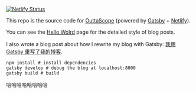 [![Netlify Status](https://api.netlify.com/api/v1/badges/4b99e624-cbaa-45f0-b611-4c0f1c384bd7/deploy-status)](https://app.netlify.com/sites/outtascope/deploys)

This repo is the source code for [OuttaScope](https://outtascope.tech/) (powered by [Gatsby](https://gatsbyjs.com/) + [Netlify](https://netlify.com/)).

You can see the [Hello Wolrd](https://outtascope.tech/posts/hello-world/) page for the detailed style of blog posts.

I also wrote a blog post about how I rewrite my blog with Gatsby: [我用 Gatsby 重写了我的博客](https://outtascope.tech/posts/gatsby/).

```shell
npm install # install dependencies
gatsby develop # debug the blog at localhost:8000
gatsby build # build
```
哈哈哈哈哈哈哈哈
